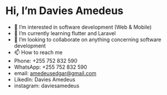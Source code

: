 # Hi, I’m Davies Amedeus
- 👀 I’m interested in software development (Web & Mobile)
- 🌱 I’m currently learning flutter and Laravel
- 💞️ I’m looking to collaborate on anything concerning software development
- 📫 How to reach me
- Phone: +255 752 832 590
- WhatsApp: +255 752 832 590
- email: amedeusedgar@gmail.com
- LikedIn: Davies Amedeus
- instagram: daviesamedeus

<!---
DaviesAmedeus/DaviesAmedeus is a ✨ special ✨ repository because its `README.md` (this file) appears on your GitHub profile.
You can click the Preview link to take a look at your changes.
--->

